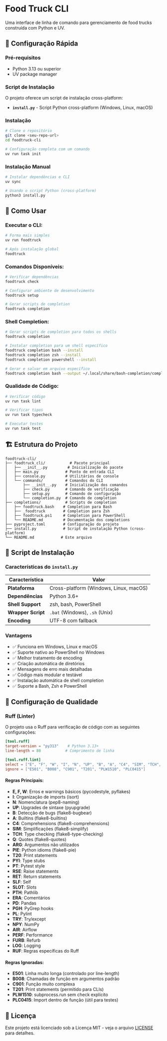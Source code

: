 # Food Truck CLI

Uma interface de linha de comando para gerenciamento de food trucks construída com Python e UV.

## 🚀 Configuração Rápida

### Pré-requisitos
- Python 3.13 ou superior
- UV package manager

### Script de Instalação

O projeto oferece um script de instalação cross-platform:

- **`install.py`** - Script Python cross-platform (Windows, Linux, macOS)

### Instalação
```bash
# Clone o repositório
git clone <seu-repo-url>
cd foodtruck-cli

# Configuração completa com um comando
uv run task init
```

### Instalação Manual
```bash
# Instalar dependências e CLI
uv sync

# Usando o script Python (cross-platform)
python3 install.py
```

## 📖 Como Usar

### Executar o CLI:
```bash
# Forma mais simples
uv run foodtruck

# Após instalação global
foodtruck
```

### Comandos Disponíveis:
```bash
# Verificar dependências
foodtruck check

# Configurar ambiente de desenvolvimento
foodtruck setup

# Gerar scripts de completion
foodtruck completion
```

### Shell Completion:
```bash
# Gerar scripts de completion para todos os shells
foodtruck completion

# Instalar completion para um shell específico
foodtruck completion bash --install
foodtruck completion zsh --install
foodtruck completion powershell --install

# Gerar e salvar em arquivo específico
foodtruck completion bash --output ~/.local/share/bash-completion/completions/foodtruck
```

### Qualidade de Código:
```bash
# Verificar código
uv run task lint

# Verificar tipos
uv run task typecheck

# Executar testes
uv run task test
```

## 🏗️ Estrutura do Projeto

```
foodtruck-cli/
├── foodtruck_cli/           # Pacote principal
│   ├── __init__.py         # Inicialização do pacote
│   ├── main.py            # Ponto de entrada CLI
│   ├── console.py         # Utilitários de console
│   └── commands/          # Comandos do CLI
│       ├── __init__.py    # Inicialização dos comandos
│       ├── check.py       # Comando de verificação
│       ├── setup.py       # Comando de configuração
│       └── completion.py  # Comando de completion
├── completions/           # Scripts de completion
│   ├── foodtruck.bash    # Completion para Bash
│   ├── _foodtruck        # Completion para Zsh
│   ├── foodtruck.ps1     # Completion para PowerShell
│   └── README.md         # Documentação dos completions
├── pyproject.toml        # Configuração do projeto
├── install.py            # Script de instalação Python (cross-platform)
└── README.md            # Este arquivo
```

## 🔧 Script de Instalação

### Características do `install.py`

| Característica | Valor |
|----------------|-------|
| **Plataforma** | Cross-platform (Windows, Linux, macOS) |
| **Dependências** | Python 3.6+ |
| **Shell Support** | zsh, bash, PowerShell |
| **Wrapper Script** | `.bat` (Windows), `.sh` (Unix) |
| **Encoding** | UTF-8 com fallback |

### Vantagens

- ✅ Funciona em Windows, Linux e macOS
- ✅ Suporte nativo ao PowerShell no Windows
- ✅ Melhor tratamento de encoding
- ✅ Criação automática de diretórios
- ✅ Mensagens de erro mais detalhadas
- ✅ Código mais modular e testável
- ✅ Instalação automática de shell completion
- ✅ Suporte a Bash, Zsh e PowerShell

## 🔧 Configuração de Qualidade

### Ruff (Linter)
O projeto usa o Ruff para verificação de código com as seguintes configurações:

```toml
[tool.ruff]
target-version = "py313"    # Python 3.13+
line-length = 88           # Comprimento de linha

[tool.ruff.lint]
select = ["E", "F", "W", "I", "N", "UP", "B", "A", "C4", "SIM", "TCH", "Q", "ARG", "PIE", "T20", "PYI", "PT", "RSE", "RET", "SLF", "SLOT", "PTH", "ERA", "PD", "PGH", "PL", "TRY", "NPY", "AIR", "PERF", "FURB", "LOG", "RUF"]
ignore = ["E501", "B008", "C901", "T201", "PLW1510", "PLC0415"]
```

#### Regras Principais:
- **E, F, W**: Erros e warnings básicos (pycodestyle, pyflakes)
- **I**: Organização de imports (isort)
- **N**: Nomenclatura (pep8-naming)
- **UP**: Upgrades de sintaxe (pyupgrade)
- **B**: Detecção de bugs (flake8-bugbear)
- **A**: Builtins (flake8-builtins)
- **C4**: Comprehensions (flake8-comprehensions)
- **SIM**: Simplificações (flake8-simplify)
- **TCH**: Type checking (flake8-type-checking)
- **Q**: Quotes (flake8-quotes)
- **ARG**: Argumentos não utilizados
- **PIE**: Python idioms (flake8-pie)
- **T20**: Print statements
- **PYI**: Type stubs
- **PT**: Pytest style
- **RSE**: Raise statements
- **RET**: Return statements
- **SLF**: Self
- **SLOT**: Slots
- **PTH**: Pathlib
- **ERA**: Comentários
- **PD**: Pandas
- **PGH**: PyGrep hooks
- **PL**: Pylint
- **TRY**: Try/except
- **NPY**: NumPy
- **AIR**: Airflow
- **PERF**: Performance
- **FURB**: Refurb
- **LOG**: Logging
- **RUF**: Regras específicas do Ruff

#### Regras Ignoradas:
- **E501**: Linha muito longa (controlado por line-length)
- **B008**: Chamadas de função em argumentos padrão
- **C901**: Função muito complexa
- **T201**: Print statements (permitido para CLIs)
- **PLW1510**: subprocess.run sem check explícito
- **PLC0415**: Import dentro de função (útil para testes)

## 📝 Licença

Este projeto está licenciado sob a Licença MIT - veja o arquivo [LICENSE](LICENSE) para detalhes.
